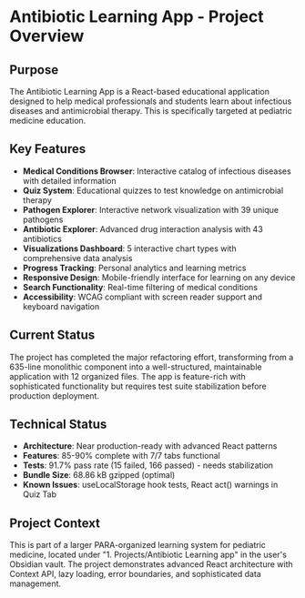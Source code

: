 # Antibiotic Learning App - Project Overview

## Purpose
The Antibiotic Learning App is a React-based educational application designed to help medical professionals and students learn about infectious diseases and antimicrobial therapy. This is specifically targeted at pediatric medicine education.

## Key Features
- **Medical Conditions Browser**: Interactive catalog of infectious diseases with detailed information
- **Quiz System**: Educational quizzes to test knowledge on antimicrobial therapy
- **Pathogen Explorer**: Interactive network visualization with 39 unique pathogens
- **Antibiotic Explorer**: Advanced drug interaction analysis with 43 antibiotics
- **Visualizations Dashboard**: 5 interactive chart types with comprehensive data analysis
- **Progress Tracking**: Personal analytics and learning metrics
- **Responsive Design**: Mobile-friendly interface for learning on any device
- **Search Functionality**: Real-time filtering of medical conditions
- **Accessibility**: WCAG compliant with screen reader support and keyboard navigation

## Current Status
The project has completed the major refactoring effort, transforming from a 635-line monolithic component into a well-structured, maintainable application with 12 organized files. The app is feature-rich with sophisticated functionality but requires test suite stabilization before production deployment.

## Technical Status
- **Architecture**: Near production-ready with advanced React patterns
- **Features**: 85-90% complete with 7/7 tabs functional
- **Tests**: 91.7% pass rate (15 failed, 166 passed) - needs stabilization
- **Bundle Size**: 68.86 kB gzipped (optimal)
- **Known Issues**: useLocalStorage hook tests, React act() warnings in Quiz Tab

## Project Context
This is part of a larger PARA-organized learning system for pediatric medicine, located under "1. Projects/Antibiotic Learning app" in the user's Obsidian vault. The project demonstrates advanced React architecture with Context API, lazy loading, error boundaries, and sophisticated data management.